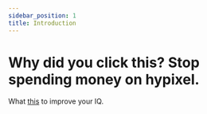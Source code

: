 ```yaml
---
sidebar_position: 1
title: Introduction
---
```


# Why did you click this? Stop spending money on hypixel.
What [this](https://www.youtube.com/watch?v=dQw4w9WgXcQ) to improve your IQ.